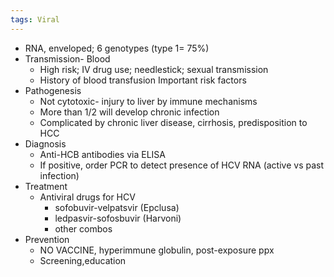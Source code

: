 ```yaml
---
tags: Viral
---
```

- RNA, enveloped; 6 genotypes (type 1= 75%)
- Transmission- Blood
	- High risk; IV drug use; needlestick; sexual transmission
	- History of blood transfusion Important risk factors
- Pathogenesis
	- Not cytotoxic- injury to liver by immune mechanisms
	- More than 1/2 will develop chronic infection
	- Complicated by chronic liver disease, cirrhosis, predisposition to HCC
- Diagnosis
	- Anti-HCB antibodies via ELISA
	- If positive, order PCR to detect presence of HCV RNA (active vs past infection)
- Treatment
	- Antiviral drugs for HCV
		- sofobuvir-velpatsvir (Epclusa)
		- ledpasvir-sofosbuvir (Harvoni)
		- other combos
- Prevention
	- NO VACCINE, hyperimmune globulin, post-exposure ppx
	- Screening,education